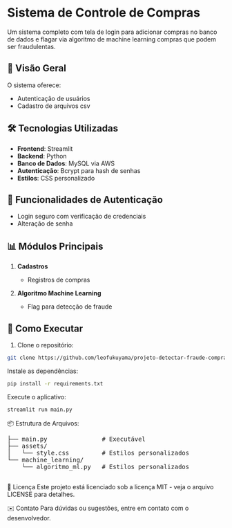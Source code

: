 # Sistema de Controle de Compras

Um sistema completo com tela de login para adicionar compras no banco de dados e flagar via algoritmo de machine learning compras que podem ser fraudulentas.

## 📌 Visão Geral

O sistema oferece:
- Autenticação de usuários
- Cadastro de arquivos csv

## 🛠️ Tecnologias Utilizadas

- **Frontend**: Streamlit
- **Backend**: Python
- **Banco de Dados**: MySQL via AWS
- **Autenticação**: Bcrypt para hash de senhas
- **Estilos**: CSS personalizado

## 🔐 Funcionalidades de Autenticação

- Login seguro com verificação de credenciais
- Alteração de senha

## 📊 Módulos Principais

1. **Cadastros**
   - Registros de compras

2. **Algoritmo Machine Learning**
   - Flag para detecção de fraude

## 🚀 Como Executar

1. Clone o repositório:
```bash
git clone https://github.com/leofukuyama/projeto-detectar-fraude-compras
```
Instale as dependências:

```bash
pip install -r requirements.txt
```
Execute o aplicativo:

```bash
streamlit run main.py
```

📦 Estrutura de Arquivos:
<pre>
├── main.py               # Executável 
├── assets/
│   └── style.css         # Estilos personalizados
└── machine_learning/
    └── algoritmo_ml.py   # Estilos personalizados
             
</pre>

📝 Licença
Este projeto está licenciado sob a licença MIT - veja o arquivo LICENSE para detalhes.

✉️ Contato
Para dúvidas ou sugestões, entre em contato com o desenvolvedor.